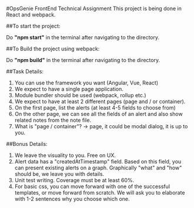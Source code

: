 
#OpsGenie FrontEnd Technical Assignment
This project is being done in React and webpack.


##To start the project:

Do **"npm start"** in the terminal after navigating to the directory.


##To Build the project using webpack:

Do **"npm build"** in the terminal after navigating to the directory.




##Task Details:

1. You can use the framework you want (Angular, Vue, React)
2. We expect to have a single page application.
3. Module bundler should be used (webpack, rollup etc.)
4. We expect to have at least 2 different pages (page and / or container).
5. On the first page, list the alerts (at least 4-5 fields to choose from)
6. On the other page, we can see all the fields of an alert and also show related notes from the note file.
7. What is "page / container"? -> page, it could be modal dialog, it is up to you.



##Bonus Details:

1. We leave the visuality to you. Free on UX.
2. Alert data has a "createdAtTimestamp" field. Based on this field, you can present existing alerts on a graph. Graphically "what" and "how" should be, we leave you with details.
3. Unit test writing. Coverage must be at least 60%.
4. For basic css, you can move forward with one of the successful templates, or move forward from scratch. We will ask you to elaborate with 1-2 sentences why you choose which one.
